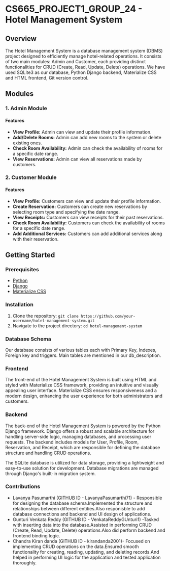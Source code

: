 # CS665_PROJECT1_GROUP_24 -  Hotel Management System

## Overview

The Hotel Management System is a database management system (DBMS) project designed to efficiently manage hotel-related operations. It consists of two main modules: Admin and Customer, each providing distinct functionalities for CRUD (Create, Read, Update, Delete) operations. We have used SQLite3 as our database, Python Django backend, Materialize CSS and HTML frontend, Git version control.

## Modules

### 1. Admin Module

#### Features
- **View Profile:** Admin can view and update their profile information.
- **Add/Delete Rooms:** Admin can add new rooms to the system or delete existing ones.
- **Check Room Availability:** Admin can check the availability of rooms for a specific date range.
- **View Reservations:** Admin can view all reservations made by customers.
  
### 2. Customer Module

#### Features
- **View Profile:** Customers can view and update their profile information.
- **Create Reservation:** Customers can create new reservations by selecting room type and specifying the date range.
- **View Receipts:** Customers can view receipts for their past reservations.
- **Check Room Availability:** Customers can check the availability of rooms for a specific date range.
- **Add Additional Services:** Customers can add additional services along with their reservation.
  
## Getting Started

### Prerequisites
- [Python](https://www.python.org/)
- [Django](https://www.djangoproject.com/)
- [Materialize CSS](https://materializecss.com/)

### Installation
1. Clone the repository: `git clone https://github.com/your-username/hotel-management-system.git`
2. Navigate to the project directory: `cd hotel-management-system`

### Database Schema
Our database consists of various tables each with Primary Key, Indexes, Foreign key and triggers. Main tables are mentioned in our db_description.

### Frontend 
The front-end of the Hotel Management System is built using HTML and styled with Materialize CSS framework, providing an intuitive and visually appealing user interface. Materialize CSS ensures responsiveness and a modern design, enhancing the user experience for both administrators and customers.

### Backend
The back-end of the Hotel Management System is powered by the Python Django framework. Django offers a robust and scalable architecture for handling server-side logic, managing databases, and processing user requests. The backend includes models for User, Profile, Room, Reservation, and Receipt, which are responsible for defining the database structure and handling CRUD operations.

The SQLite database is utilized for data storage, providing a lightweight and easy-to-use solution for development. Database migrations are managed through Django's built-in migration system.

### Contributions

- Lavanya Pasumarthi (GITHUB ID - LavanyaPasumarthi71) - Responsible for designing the database schema.Implemented the structure and relationships between different entities.Also responisble to add database connections and backend and UI design of applications.
- Gunturi Venkata Reddy (GITHUB ID - VenkataReddyGUnturi1) -Tasked with inserting data into the database.Assisted in performing CRUD (Create, Read, Update, Delete) operations.Also did perform backend and frontend binding logic.
- Chandra Kiran danda (GITHUB ID - kirandanda2001)- Focused on implementing CRUD operations on the data.Ensured smooth functionality for creating, reading, updating, and deleting records.And helped in performing UI logic for the application and tested application thoroughly.

